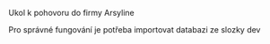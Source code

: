 Ukol k pohovoru do firmy Arsyline

Pro správné fungování je potřeba importovat databazi ze slozky dev